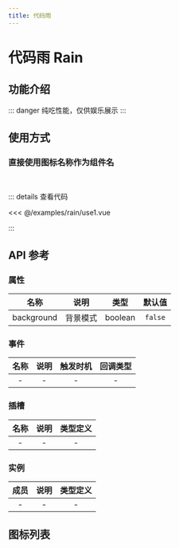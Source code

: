 ```yaml
---
title: 代码雨
---
```


# 代码雨 Rain

## 功能介绍

::: danger
纯吃性能，仅供娱乐展示
:::

## 使用方式

### 直接使用图标名称作为组件名

<br />
<RainUse1 />

::: details 查看代码

<<< @/examples/rain/use1.vue

:::

## API 参考

### 属性

|    名称    |   说明   |  类型   | 默认值  |
| :--------: | :------: | :-----: | :-----: |
| background | 背景模式 | boolean | `false` |

### 事件

| 名称 | 说明 | 触发时机 | 回调类型 |
| :--: | :--: | :------: | :------: |
|  -   |  -   |    -     |    -     |

### 插槽

| 名称 | 说明 | 类型定义 |
| :--: | :--: | :------: |
|  -   |  -   |    -     |

### 实例

| 成员 | 说明 | 类型定义 |
| :--: | :--: | :------: |
|  -   |  -   |    -     |

## 图标列表

<IconList />

<script setup>
import RainUse1 from './use1.vue';
</script>
